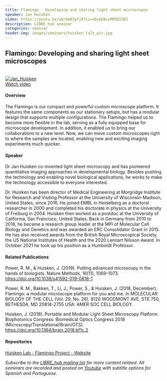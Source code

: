 ```yaml
---
title: Flamingo - Developing and sharing light sheet microscopes
speaker: Jan Huisken
video: https://youtu.be/aQrGm03yfj8?si=xDybEBcoRM3EIZWJ
description: LIBRE_hub seminar
categories: seminar
header-img: images/seminars/huisken_talk_pic.jpg
---
```


## Flamingo: Developing and sharing light sheet microscopes

<br>

<div class="thumbnail-container">
  <a href="https://youtu.be/aQrGm03yfj8?si=xDybEBcoRM3EIZWJ">
    <img class="thumbnail" src="{{site.baseurl}}/images/seminars/huisken_talk_pic2.jpg" alt="Jan_Huisken">
    <div class="overlay">
      <span class="text">Watch video</span>
    </div>
  </a>
</div>

#### Overview
The Flamingo is our compact and powerful custom microscope platform. It features the same components as our stationary setups, but has a modular design that supports multiple configurations. The Flamingo helped us to become more flexible in the lab, serving as a fully equipped base for microscope development. In addition, it enabled us to bring our collaborations to a new level. Now, we can move custom microscopes right to where the samples are located, enabling new and exciting imaging experiments much quicker.

#### Speaker
Dr Jan Huisken co-invented light sheet microscopy and has pioneered quantitative imaging approaches in developmental biology. Besides pushing the technology and enabling novel biological applications, he works to make the technology accessible to everyone interested.

Dr. Huisken has been director of Medical Engineering at Morgridge Institute for Research and Visiting Professor at the University of Wisconsin-Madison, United States, since 2016. He joined EMBL in Heidelberg as a doctoral researcher in 2000 and completed his doctorate in physics at the University of Freiburg in 2004. Huisken then worked as a postdoc at the University of California, San Francisco, United States. Back in Germany from 2010 to 2016, he became a research group leader at the MPI of Molecular Cell Biology and Genetics and was awarded an ERC Consolidator Grant in 2015. He has also received awards from the British Royal Microscopical Society, the US National Institutes of Health and the 2020 Lennart Nilsson Award. In October 2021 he took up his position as a Humboldt Professor.

#### Related Publications
Power, R. M., & Huisken, J. (2019). Putting advanced microscopy in the hands of biologists. Nature Methods, 16(11), 1069–1073. https://doi.org/10.1038/s41592-019-0618-1

Power, R. M., Bakken, T., Li, J., Power, S., & Huisken, J. (2018, December). Flamingo: a modular microscope platform for you and me. In MOLECULAR BIOLOGY OF THE CELL (Vol. 29, No. 26). 8120 WOODMONT AVE, STE 750, BETHESDA, MD 20814-2755 USA: AMER SOC CELL BIOLOGY.

Huisken, J. (2018). Portable and Modular Light Sheet Microscopy Platform. Biophotonics Congress: Biomedical Optics Congress 2018 (Microscopy/Translational/Brain/OTS). https://doi.org/10.1364/brain.2018.bf1c.2

#### Repositories

[Huisken Lab - Flamingo Project - Website](https://huiskenlab.com/flamingo/)

*Subscribe to the [LIBRE_hub mailing list](https://mailchi.mp/2efa11be3d6b/libre_hub) for more content related. All seminars are recorded and posted on [Youtube](https://www.youtube.com/channel/UCKaffupDA8KKrDE0rd668Xw) with subtitle options for Spanish and Portuguese.*
